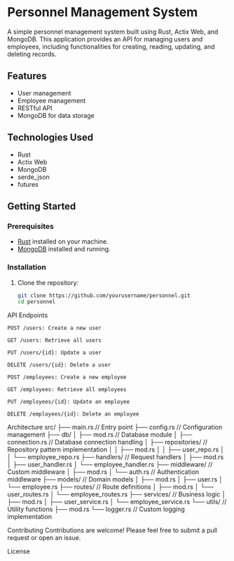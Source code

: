 # Personnel Management System

A simple personnel management system built using Rust, Actix Web, and MongoDB. This application provides an API for managing users and employees, including functionalities for creating, reading, updating, and deleting records.

## Features

- User management
- Employee management
- RESTful API
- MongoDB for data storage

## Technologies Used

- Rust
- Actix Web
- MongoDB
- serde_json
- futures

## Getting Started

### Prerequisites

- [Rust](https://www.rust-lang.org/tools/install) installed on your machine.
- [MongoDB](https://www.mongodb.com/try/download/community) installed and running.

### Installation

1. Clone the repository:

   ```bash
   git clone https://github.com/yourusername/personnel.git
   cd personnel


API Endpoints
```
POST /users: Create a new user

GET /users: Retrieve all users

PUT /users/{id}: Update a user

DELETE /users/{id}: Delete a user

POST /employees: Create a new employee

GET /employees: Retrieve all employees

PUT /employees/{id}: Update an employee

DELETE /employees/{id}: Delete an employee

```
Architecture
src/
├── main.rs              // Entry point
├── config.rs            // Configuration management
├── db/
│   ├── mod.rs           // Database module
│   ├── connection.rs     // Database connection handling
│   ├── repositories/     // Repository pattern implementation
│   │   ├── mod.rs
│   │   ├── user_repo.rs
│   │   └── employee_repo.rs
├── handlers/            // Request handlers
│   ├── mod.rs
│   ├── user_handler.rs
│   └── employee_handler.rs
├── middleware/          // Custom middleware
│   ├── mod.rs
│   └── auth.rs          // Authentication middleware
├── models/              // Domain models
│   ├── mod.rs
│   ├── user.rs
│   └── employee.rs
├── routes/              // Route definitions
│   ├── mod.rs
│   └── user_routes.rs
│   └── employee_routes.rs
├── services/            // Business logic
│   ├── mod.rs
│   ├── user_service.rs
│   └── employee_service.rs
└── utils/               // Utility functions
    ├── mod.rs
    └── logger.rs        // Custom logging implementation




Contributing
Contributions are welcome! Please feel free to submit a pull request or open an issue.

License




